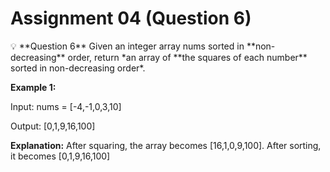 # Assignment 04 (Question 6)

<aside>
💡 **Question 6**
Given an integer array nums sorted in **non-decreasing** order, return *an array of **the squares of each number** sorted in non-decreasing order*.

**Example 1:**

Input: nums = [-4,-1,0,3,10]

Output: [0,1,9,16,100]

**Explanation:** After squaring, the array becomes [16,1,0,9,100].
After sorting, it becomes [0,1,9,16,100]

</aside>
